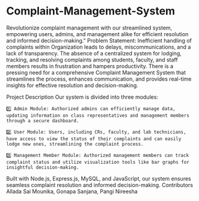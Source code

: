 # Complaint-Management-System
Revolutionize complaint management with our streamlined system, empowering users, admins, and management alike for efficient resolution and informed decision-making."
 Problem Statement:
    Inefficient handling of complaints within  Organization leads to delays, miscommunications, and a lack of transparency. The absence of a centralized system for lodging, tracking, and resolving complaints among students, faculty, and staff members results in frustration and hampers productivity. There is a pressing need for a comprehensive Complaint Management System that streamlines the process, enhances communication, and provides real-time insights for effective resolution and decision-making.

Project Description
    Our system is divided into three modules:
    
    1️⃣ Admin Module: Authorized admins can efficiently manage data, updating information on class representatives and management members through a secure dashboard.
    
    2️⃣ User Module: Users, including CRs, faculty, and lab technicians, have access to view the status of their complaints and can easily lodge new ones, streamlining the complaint process.
    
    3️⃣ Management Member Module: Authorized management members can track complaint status and utilize visualization tools like bar graphs for insightful decision-making.
    
Built with Node.js, Express.js, MySQL, and JavaScript, our system ensures seamless complaint resolution and informed decision-making.
 Contributors
Allada Sai Mounika,
Gonapa Sanjana,
Pangi Nireesha
